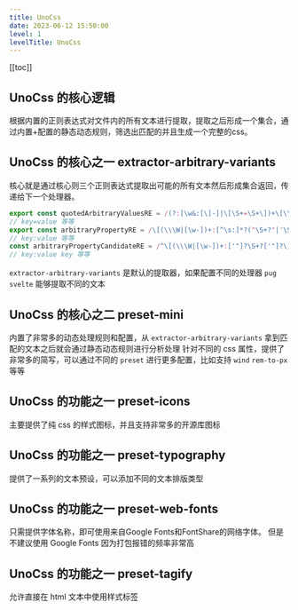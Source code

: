 ```yaml
---
title: UnoCss
date: 2023-06-12 15:50:00
level: 1
levelTitle: UnoCss
---
```


[[toc]]

## UnoCss 的核心逻辑

根据内置的正则表达式对文件内的所有文本进行提取，提取之后形成一个集合，通过内置+配置的静态动态规则，筛选出匹配的并且生成一个完整的css。


## UnoCss 的核心之一 extractor-arbitrary-variants
核心就是通过核心则三个正则表达式提取出可能的所有文本然后形成集合返回，传递给下一个处理器。

```typescript
export const quotedArbitraryValuesRE = /(?:[\w&:[\]-]|\[\S+=\S+\])+\[\\?['"]?\S+?['"]\]\]?[\w:-]*/g
// key=value 等等
export const arbitraryPropertyRE = /\[(\\\W|[\w-])+:[^\s:]*?("\S+?"|'\S+?'|`\S+?`|[^\s:]+?)[^\s:]*?\)?\]/g
// key:value 等等
const arbitraryPropertyCandidateRE = /^\[(\\\W|[\w-])+:['"]?\S+?['"]?\]$/
// key:value key 等等
```

`extractor-arbitrary-variants` 是默认的提取器，如果配置不同的处理器 `pug` `svelte` 能够提取不同的文本

## UnoCss 的核心之二 preset-mini
内置了非常多的动态处理规则和配置，从 `extractor-arbitrary-variants` 拿到匹配的文本之后就会通过静态动态规则进行分析处理
针对不同的 css 属性，提供了非常多的简写，可以通过不同的 `preset` 进行更多配置，比如支持 `wind` `rem-to-px` 等等

## UnoCss 的功能之一 preset-icons
主要提供了纯 css 的样式图标，并且支持非常多的开源库图标

## UnoCss 的功能之一 preset-typography
提供了一系列的文本预设，可以添加不同的文本排版类型

## UnoCss 的功能之一 preset-web-fonts
只需提供字体名称，即可使用来自Google Fonts和FontShare的网络字体。
但是不建议使用 Google Fonts 因为打包报错的频率非常高

## UnoCss 的功能之一 preset-tagify
允许直接在 html 文本中使用样式标签
